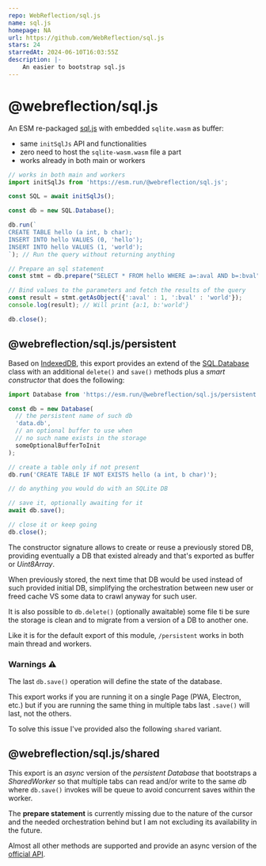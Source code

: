 ```yaml
---
repo: WebReflection/sql.js
name: sql.js
homepage: NA
url: https://github.com/WebReflection/sql.js
stars: 24
starredAt: 2024-06-10T16:03:55Z
description: |-
    An easier to bootstrap sql.js
---
```


# @webreflection/sql.js

An ESM re-packaged [sql.js](https://sql.js.org/) with embedded `sqlite.wasm` as buffer:

  * same `initSqlJs` API and functionalities
  * zero need to host the `sqlite-wasm.wasm` file a part
  * works already in both main or workers

```js
// works in both main and workers
import initSqlJs from 'https://esm.run/@webreflection/sql.js';

const SQL = await initSqlJs();

const db = new SQL.Database();

db.run(`
CREATE TABLE hello (a int, b char);
INSERT INTO hello VALUES (0, 'hello');
INSERT INTO hello VALUES (1, 'world');
`); // Run the query without returning anything

// Prepare an sql statement
const stmt = db.prepare("SELECT * FROM hello WHERE a=:aval AND b=:bval");

// Bind values to the parameters and fetch the results of the query
const result = stmt.getAsObject({':aval' : 1, ':bval' : 'world'});
console.log(result); // Will print {a:1, b:'world'}

db.close();
```

## @webreflection/sql.js/persistent

Based on [IndexedDB](https://github.com/WebReflection/idb-map?tab=readme-ov-file#idbmapsync-api),
this export provides an extend of the [SQL.Database](https://sql.js.org/documentation/Database.html)
class with an additional `delete()` and `save()` methods plus a *smart constructor* that does the following:

```js
import Database from 'https://esm.run/@webreflection/sql.js/persistent';

const db = new Database(
  // the persistent name of such db
  'data.db',
  // an optional buffer to use when
  // no such name exists in the storage
  someOptionalBufferToInit
);

// create a table only if not present
db.run('CREATE TABLE IF NOT EXISTS hello (a int, b char)');

// do anything you would do with an SQLite DB

// save it, optionally awaiting for it
await db.save();

// close it or keep going
db.close();
```

The constructor signature allows to create or reuse a previously stored DB, providing eventually a DB that existed already and that's exported as buffer or *Uint8Array*.

When previously stored, the next time that DB would be used instead of such provided initial DB, simplifying the orchestration between new user or freed cache VS some data to crawl anyway for such user.

It is also possible to `db.delete()` (optionally awaitable) some file ti be sure the storage is clean and to migrate from a version of a DB to another one.

Like it is for the default export of this module, `/persistent` works in both main thread and workers.

### Warnings ⚠️

The last `db.save()` operation will define the state of the database.

This export works if you are running it on a single Page (PWA, Electron, etc.) but if you are running the same thing in multiple tabs last `.save()` will last, not the others.

To solve this issue I've provided also the following `shared` variant.


## @webreflection/sql.js/shared

This export is an *async* version of the *persistent Database* that bootstraps a *SharedWorker* so that multiple tabs can read and/or write to the same *db* where `db.save()` invokes will be queue to avoid concurrent saves within the worker.

The **prepare statement** is currently missing due to the nature of the cursor and the needed orchestration behind but I am not excluding its availability in the future.

Almost all other methods are supported and provide an async version of the [official API](https://sql.js.org/documentation/Database.html).

